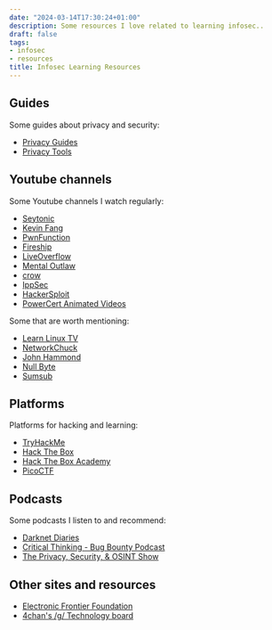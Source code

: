 ```yaml
---
date: "2024-03-14T17:30:24+01:00"
description: Some resources I love related to learning infosec..
draft: false
tags:
- infosec
- resources
title: Infosec Learning Resources
---
```



## Guides
Some guides about privacy and security:
- [Privacy Guides](https://www.privacyguides.org/)
- [Privacy Tools](https://www.privacytools.io/)

## Youtube channels
Some Youtube channels I watch regularly:
- [Seytonic](https://www.youtube.com/@Seytonic)
- [Kevin Fang](https://www.youtube.com/@kevinfaang)
- [PwnFunction](https://www.youtube.com/@PwnFunction)
- [Fireship](https://www.youtube.com/@Fireship)
- [LiveOverflow](https://www.youtube.com/@LiveOverflow)
- [Mental Outlaw](https://www.youtube.com/@MentalOutlaw)
- [crow](https://www.youtube.com/@crr0ww)
- [IppSec](https://www.youtube.com/@IppSec)
- [HackerSploit](https://www.youtube.com/@HackerSploit)
- [PowerCert Animated Videos](https://www.youtube.com/@PowerCertAnimatedVideos)

Some  that are worth mentioning:
- [Learn Linux TV](https://www.youtube.com/@LearnLinuxTV)
- [NetworkChuck](https://www.youtube.com/@NetworkChuck)
- [John Hammond](https://www.youtube.com/@_JohnHammond)
- [Null Byte](https://www.youtube.com/@NullByteWHT)
- [Sumsub](https://www.youtube.com/@Sumsubcom)

## Platforms
Platforms for hacking and learning:
- [TryHackMe](https://tryhackme.com/)
- [Hack The Box](https://www.hackthebox.eu/)
- [Hack The Box Academy](https://academy.hackthebox.eu/)
- [PicoCTF](https://picoctf.org/)

## Podcasts
Some podcasts I listen to and recommend:
- [Darknet Diaries](https://darknetdiaries.com/)
- [Critical Thinking - Bug Bounty Podcast](https://www.criticalthinkingpodcast.io/)
- [The Privacy, Security, & OSINT Show](https://inteltechniques.com/podcast.html)

## Other sites and resources
- [Electronic Frontier Foundation](https://www.eff.org/)
- [4chan's /g/ Technology board](https://boards.4chan.org/g/)



